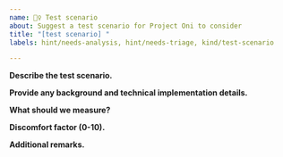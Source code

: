 ```yaml
---
name: 👯‍♀️ Test scenario
about: Suggest a test scenario for Project Oni to consider
title: "[test scenario] "
labels: hint/needs-analysis, hint/needs-triage, kind/test-scenario

---
```


**Describe the test scenario.**

<!-- A clear and concise description of what the test scenario looks like, e.g. I'd like you to test that/if/how [...] -->

**Provide any background and technical implementation details.**

<!-- Provide any info and technical insight that would help us implement such scenario. Think about the setup, choreography between nodes, operations involved, etc. -->

**What should we measure?**

<!-- Indicate what we should be measuring for comparison/analytical purposes. -->

**Discomfort factor (0-10).**

<!-- How uncomfortable would you be if we launched mainnet without our Oni tests covering this system process / test scenario? --> 
<!-- Rubric in https://github.com/filecoin-project/oni/labels?q=discomfort. -->

**Additional remarks.**

<!-- Anything else that Project Oni should know. -->
